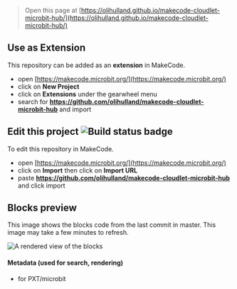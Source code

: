 
> Open this page at [https://olihulland.github.io/makecode-cloudlet-microbit-hub/](https://olihulland.github.io/makecode-cloudlet-microbit-hub/)

## Use as Extension

This repository can be added as an **extension** in MakeCode.

* open [https://makecode.microbit.org/](https://makecode.microbit.org/)
* click on **New Project**
* click on **Extensions** under the gearwheel menu
* search for **https://github.com/olihulland/makecode-cloudlet-microbit-hub** and import

## Edit this project ![Build status badge](https://github.com/olihulland/makecode-cloudlet-microbit-hub/workflows/MakeCode/badge.svg)

To edit this repository in MakeCode.

* open [https://makecode.microbit.org/](https://makecode.microbit.org/)
* click on **Import** then click on **Import URL**
* paste **https://github.com/olihulland/makecode-cloudlet-microbit-hub** and click import

## Blocks preview

This image shows the blocks code from the last commit in master.
This image may take a few minutes to refresh.

![A rendered view of the blocks](https://github.com/olihulland/makecode-cloudlet-microbit-hub/raw/master/.github/makecode/blocks.png)

#### Metadata (used for search, rendering)

* for PXT/microbit
<script src="https://makecode.com/gh-pages-embed.js"></script><script>makeCodeRender("{{ site.makecode.home_url }}", "{{ site.github.owner_name }}/{{ site.github.repository_name }}");</script>
